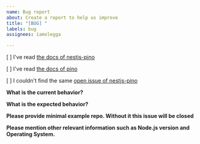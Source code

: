 ```yaml
---
name: Bug report
about: Create a report to help us improve
title: "[BUG] "
labels: bug
assignees: iamolegga

---
```


<!-- Please don't delete this template or we'll close your issue -->
<!-- Before creating an issue please make sure you are using the latest version. -->

[ ] I've read [the docs of nestjs-pino](https://github.com/iamolegga/nestjs-pino/blob/master/README.md)

[ ] I've read [the docs of pino](https://getpino.io/#/)

[ ] I couldn't find the same [open issue of nestjs-pino](https://github.com/iamolegga/nestjs-pino/issues)

**What is the current behavior?**

**What is the expected behavior?**

**Please provide minimal example repo. Without it this issue will be closed**

**Please mention other relevant information such as Node.js version and Operating System.**
